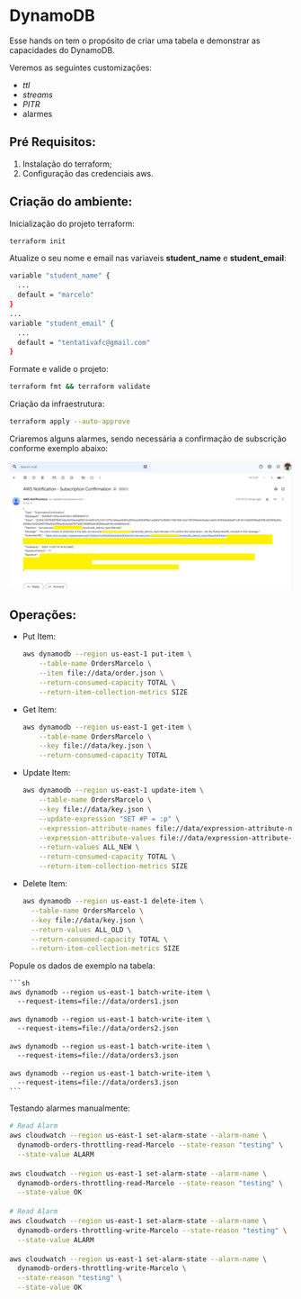 # DynamoDB

Esse hands on tem o propósito de criar uma tabela e demonstrar as capacidades do DynamoDB.

Veremos as seguintes customizações:

- *ttl*
- *streams*
- *PITR*
- alarmes

## Pré Requisitos:

1. Instalação do terraform;
2. Configuração das credenciais aws.

## Criação do ambiente:

Inicialização do projeto terraform:

  ```sh
  terraform init
  ```

Atualize o seu nome e email nas variaveis **student_name** e **student_email**:
  
  ```sh
  variable "student_name" {
    ...
    default = "marcelo"
  }
  ...
  variable "student_email" {
    ...
    default = "tentativafc@gmail.com"
  }
  ```

Formate e valide o projeto:

  ```sh
  terraform fmt && terraform validate
  ```

Criação da infraestrutura:

  ```sh
  terraform apply --auto-approve
  ```

Criaremos alguns alarmes, sendo necessária a confirmação de subscrição conforme exemplo abaixo:

  ![image](images/dynamodb-subscription.png)

## Operações:

- Put Item:

  ```sh
  aws dynamodb --region us-east-1 put-item \
      --table-name OrdersMarcelo \
      --item file://data/order.json \
      --return-consumed-capacity TOTAL \
      --return-item-collection-metrics SIZE
  ```

- Get Item:

  ```sh
  aws dynamodb --region us-east-1 get-item \
      --table-name OrdersMarcelo \
      --key file://data/key.json \
      --return-consumed-capacity TOTAL
  ```

- Update Item:

  ```sh
  aws dynamodb --region us-east-1 update-item \
      --table-name OrdersMarcelo \
      --key file://data/key.json \
      --update-expression "SET #P = :p" \
      --expression-attribute-names file://data/expression-attribute-names.json \
      --expression-attribute-values file://data/expression-attribute-values.json  \
      --return-values ALL_NEW \
      --return-consumed-capacity TOTAL \
      --return-item-collection-metrics SIZE
  ```

- Delete Item:

  ```sh
  aws dynamodb --region us-east-1 delete-item \
    --table-name OrdersMarcelo \
    --key file://data/key.json \
    --return-values ALL_OLD \
    --return-consumed-capacity TOTAL \
    --return-item-collection-metrics SIZE
  ```

Popule os dados de exemplo na tabela:

    ```sh
    aws dynamodb --region us-east-1 batch-write-item \
      --request-items=file://data/orders1.json

    aws dynamodb --region us-east-1 batch-write-item \
      --request-items=file://data/orders2.json  
    
    aws dynamodb --region us-east-1 batch-write-item \
      --request-items=file://data/orders3.json 
    
    aws dynamodb --region us-east-1 batch-write-item \
      --request-items=file://data/orders3.json  
    ```

Testando alarmes manualmente:

```sh
# Read Alarm
aws cloudwatch --region us-east-1 set-alarm-state --alarm-name \
  dynamodb-orders-throttling-read-Marcelo --state-reason "testing" \
  --state-value ALARM

aws cloudwatch --region us-east-1 set-alarm-state --alarm-name \
  dynamodb-orders-throttling-read-Marcelo --state-reason "testing" \
  --state-value OK

# Read Alarm
aws cloudwatch --region us-east-1 set-alarm-state --alarm-name \
  dynamodb-orders-throttling-write-Marcelo --state-reason "testing" \
  --state-value ALARM

aws cloudwatch --region us-east-1 set-alarm-state --alarm-name \
  dynamodb-orders-throttling-write-Marcelo \
  --state-reason "testing" \
  --state-value OK
```